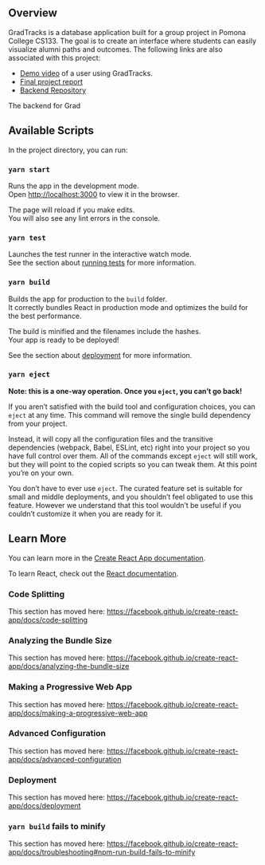## Overview
GradTracks is a database application built for a group project in Pomona College CS133. The goal is to create an interface where students can easily visualize alumni paths and outcomes. The following links are also associated with this project:
* [Demo video](https://streamable.com/gf5evu) of a user using GradTracks.
* [Final project report](https://production-gradescope-uploads.s3-us-west-2.amazonaws.com/uploads/pdf_attachment/file/26405346/GradTracks-FinalReport-2.pdf?X-Amz-Algorithm=AWS4-HMAC-SHA256&X-Amz-Credential=AKIAIGIENPBVZV37ZJPA%2F20201102%2Fus-west-2%2Fs3%2Faws4_request&X-Amz-Date=20201102T015932Z&X-Amz-Expires=43200&X-Amz-SignedHeaders=host&X-Amz-Signature=b3fc9a85c76f557bdebc6634834251f76fb013f04be70fab6782268df061a06a)
* [Backend Repository](https://github.com/MarcelAlfonsoGarcia/GradTracks)

The backend for Grad

## Available Scripts

In the project directory, you can run:

### `yarn start`

Runs the app in the development mode.<br />
Open [http://localhost:3000](http://localhost:3000) to view it in the browser.

The page will reload if you make edits.<br />
You will also see any lint errors in the console.

### `yarn test`

Launches the test runner in the interactive watch mode.<br />
See the section about [running tests](https://facebook.github.io/create-react-app/docs/running-tests) for more information.

### `yarn build`

Builds the app for production to the `build` folder.<br />
It correctly bundles React in production mode and optimizes the build for the best performance.

The build is minified and the filenames include the hashes.<br />
Your app is ready to be deployed!

See the section about [deployment](https://facebook.github.io/create-react-app/docs/deployment) for more information.

### `yarn eject`

**Note: this is a one-way operation. Once you `eject`, you can’t go back!**

If you aren’t satisfied with the build tool and configuration choices, you can `eject` at any time. This command will remove the single build dependency from your project.

Instead, it will copy all the configuration files and the transitive dependencies (webpack, Babel, ESLint, etc) right into your project so you have full control over them. All of the commands except `eject` will still work, but they will point to the copied scripts so you can tweak them. At this point you’re on your own.

You don’t have to ever use `eject`. The curated feature set is suitable for small and middle deployments, and you shouldn’t feel obligated to use this feature. However we understand that this tool wouldn’t be useful if you couldn’t customize it when you are ready for it.

## Learn More

You can learn more in the [Create React App documentation](https://facebook.github.io/create-react-app/docs/getting-started).

To learn React, check out the [React documentation](https://reactjs.org/).

### Code Splitting

This section has moved here: https://facebook.github.io/create-react-app/docs/code-splitting

### Analyzing the Bundle Size

This section has moved here: https://facebook.github.io/create-react-app/docs/analyzing-the-bundle-size

### Making a Progressive Web App

This section has moved here: https://facebook.github.io/create-react-app/docs/making-a-progressive-web-app

### Advanced Configuration

This section has moved here: https://facebook.github.io/create-react-app/docs/advanced-configuration

### Deployment

This section has moved here: https://facebook.github.io/create-react-app/docs/deployment

### `yarn build` fails to minify

This section has moved here: https://facebook.github.io/create-react-app/docs/troubleshooting#npm-run-build-fails-to-minify
